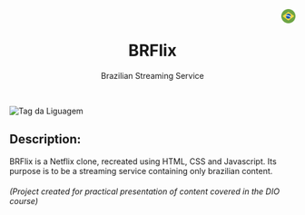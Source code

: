 <a href="https://github.com/rafaelrvital/Javascript-Trainning/blob/main/BRFlix/README_PT-BR.md"><img src="https://github.com/rafaelrvital/rafaelrvital/blob/main/assets/flags/br.png" width="25" align="right" title="Mudar para português"></a>

<div align=center>

<br>

# BRFlix
 
Brazilian Streaming Service

</div><br>


![Tag da Liguagem](https://img.shields.io/badge/Visual%20Studio%20Code-HTML%20%7C%20CSS%20%7C%20Javascript-orange)

## Description:

BRFlix is a Netflix clone, recreated using HTML, CSS and Javascript. Its purpose is to be a streaming service containing only brazilian content.

###### (Project created for practical presentation of content covered in the DIO course)

<br>

